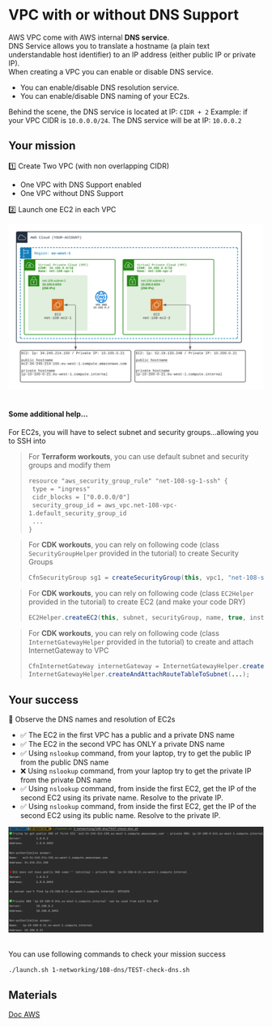 # VPC with or without DNS Support

AWS VPC come with AWS internal **DNS service**.  
DNS Service allows you to translate a hostname (a plain text understandable host identifier) to an IP address (either public IP or private IP).  
When creating a VPC you can enable or disable DNS service.

- You can enable/disable DNS resolution service.
- You can enable/disable DNS naming of your EC2s.

Behind the scene, the DNS service is located at IP: `CIDR + 2`
Example: if your VPC CIDR is `10.0.0.0/24`. The DNS service will be at IP: `10.0.0.2`

## Your mission

1️⃣ Create Two VPC (with non overlapping CIDR)
- One VPC with DNS Support enabled
- One VPC without DNS Support

2️⃣ Launch one EC2 in each VPC

<div align="center">
<img src="./doc/108-dns.png" width="900" alt="DNS">
</div>
<br>

#### Some additional help...
For EC2s, you will have to select subnet and security groups...allowing you to SSH into

> For **Terraform workouts**, you can use default subnet and security groups and modify them
> ```hcl 
> resource "aws_security_group_rule" "net-108-sg-1-ssh" {
>  type = "ingress"
>  cidr_blocks = ["0.0.0.0/0"]
>  security_group_id = aws_vpc.net-108-vpc-1.default_security_group_id
>  ...
> }
> ```

> For **CDK workouts**, you can rely on following code (class ``SecurityGroupHelper`` provided in the tutorial) to create Security Groups
> ```java 
> CfnSecurityGroup sg1 = createSecurityGroup(this, vpc1, "net-108-sg-1");
> ```

> For **CDK workouts**, you can rely on following code (class ``EC2Helper`` provided in the tutorial) to create EC2 (and make your code DRY)
> ```java 
> EC2Helper.createEC2(this, subnet, securityGroup, name, true, instanceProfile);
> ```

> For **CDK workouts**, you can rely on following code (class ``InternetGatewayHelper`` provided in the tutorial) to create and attach InternetGateway to VPC
 > ```java 
 > CfnInternetGateway internetGateway = InternetGatewayHelper.createAndAttachInternetGateway(this, vpc1, "net-108-igw");
 > InternetGatewayHelper.createAndAttachRouteTableToSubnet(...);
 > ```

## Your success
🏁 Observe the DNS names and resolution of EC2s
- ✅ The EC2 in the first VPC has a public and a private DNS name
- ✅ The EC2 in the second VPC has ONLY a private DNS name
- ✅ Using `nslookup` command, from your laptop, try to get the public IP from the public DNS name
- ❌ Using `nslookup` command, from your laptop try to get the private IP from the private DNS name
- ✅ Using `nslookup` command, from inside the first EC2, get the IP of the second EC2 using its private name. Resolve to the private IP.
- ✅ Using `nslookup` command, from inside the first EC2, get the IP of the second EC2 using its public name. Resolve to the private IP.

<div align="center">
<img src="./doc/dns.png" width="900" alt="DNS Resolution">
</div>
<br>

You can use following commands to check your mission success
```shell
./launch.sh 1-networking/108-dns/TEST-check-dns.sh
```

## Materials

[Doc AWS](https://docs.aws.amazon.com/vpc/latest/userguide/vpc-dns.html)

